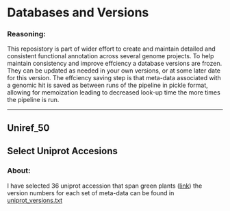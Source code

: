 
# Databases and Versions

### Reasoning:
This reposistory is part of wider effort to create and maintain detailed and consistent functional annotation across several genome projects. To help maintain consistency and improve effciency a database versions are frozen. They can be updated as needed in your own versions, or at some later date for this version. The effciency saving step is that meta-data associated with a genomic hit is saved as between runs of the pipeline in pickle format, allowing for memoization leading to decreased look-up time the more times the pipeline is run. 

-----------------------------------------

## Uniref_50 

## Select Uniprot Accesions
### About:
I have selected 36 uniprot accession that span green plants ([link](https://github.com/NDHall/CirrostratusGFA/blob/main/resources/uniprot_table.tsv)) the version numbers for each set of meta-data can be found in [uniprot_versions.txt](https://github.com/NDHall/CirrostratusGFA/blob/main/resources/uniprot_versions.txt)
